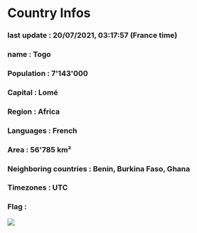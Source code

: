 # Country  Infos
### last update : 20/07/2021, 03:17:57 (France time)

### name : Togo
### Population : 7'143'000
### Capital : Lomé
### Region : Africa
### Languages : French
### Area : 56'785 km²
### Neighboring countries : Benin, Burkina Faso, Ghana
### Timezones : UTC

### Flag :
![](https://restcountries.eu/data/tgo.svg)